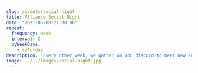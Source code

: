 ```yaml
---
slug: /events/social-night
title: Alliance Social Night
date: "2021-05-08T21:00:00"
repeat:
  frequency: week
  interval: 2
  byWeekDays: 
    - saturday
description: "Every other week, we gather on AoL discord to meet new and old friends for a casual social night. Sometimes there are even giveaways and in-game events! Speak with an AoL rep for more info: @FearMy, @Ischa, or @Ebo"
image: ../../images/social-night.jpg
---
```

